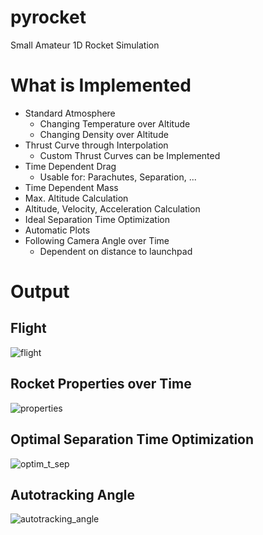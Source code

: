 pyrocket
========

Small Amateur 1D Rocket Simulation

# What is Implemented

* Standard Atmosphere
  * Changing Temperature over Altitude
  * Changing Density over Altitude
* Thrust Curve through Interpolation
  * Custom Thrust Curves can be Implemented
* Time Dependent Drag
  * Usable for: Parachutes, Separation, ...
* Time Dependent Mass
* Max. Altitude Calculation
* Altitude, Velocity, Acceleration Calculation
* Ideal Separation Time Optimization
* Automatic Plots
* Following Camera Angle over Time
  * Dependent on distance to launchpad

# Output

## Flight

![flight](lageos.github.com/pyrocket/master/flight.png)

## Rocket Properties over Time

![properties](lageos.github.com/pyrocket/master/flight.png)

## Optimal Separation Time Optimization

![optim_t_sep](lageos.github.com/pyrocket/master/t_sep_altitude.png)

## Autotracking Angle

![autotracking_angle](lageos.github.com/pyrocket/master/autotracking.png)
